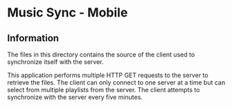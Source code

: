 Music Sync - Mobile
=====

## Information

The files in this directory contains the source of the client used to synchronize itself with the server.

This application performs multiple HTTP GET requests to the server to retrieve the files. The client can only connect to one server at a time but can select from multiple playlists from the server. The client attempts to synchronize with the server every five minutes.